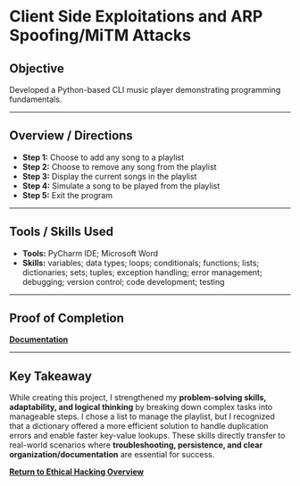 # Client Side Exploitations and ARP Spoofing/MiTM Attacks

## Objective
Developed a Python-based CLI music player demonstrating programming fundamentals.

---

## Overview / Directions
- **Step 1:** Choose to add any song to a playlist
- **Step 2:** Choose to remove any song from the playlist
- **Step 3:** Display the current songs in the playlist
- **Step 4:** Simulate a song to be played from the playlist
- **Step 5:** Exit the program

---

## Tools / Skills Used
- **Tools:** PyCharm IDE; Microsoft Word
- **Skills:** variables; data types; loops; conditionals; functions; lists; dictionaries; sets; tuples; exception handling; error management; debugging; version control; code development; testing

---

## Proof of Completion
**[Documentation](./Documentation)**

---

## Key Takeaway
While creating this project, I strengthened my **problem-solving skills, adaptability, and logical thinking** by breaking down complex tasks into manageable steps. I chose a list to manage the playlist, but I recognized that a dictionary offered a more efficient solution to handle duplication errors and enable faster key-value lookups. These skills directly transfer to real-world scenarios where **troubleshooting, persistence, and clear organization/documentation** are essential for success.

**[Return to Ethical Hacking Overview](./../README.md)**

